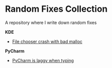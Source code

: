 # Random Fixes Collection

A repository where I write down random fixes

**KDE**

- [File chooser crash with bad malloc](./kde/file-chooser-crash-bad-malloc.md)

**PyCharm**

- [PyCharm is laggy when typing](./pycharm/pycharm-is-laggy-when-typing.md)
